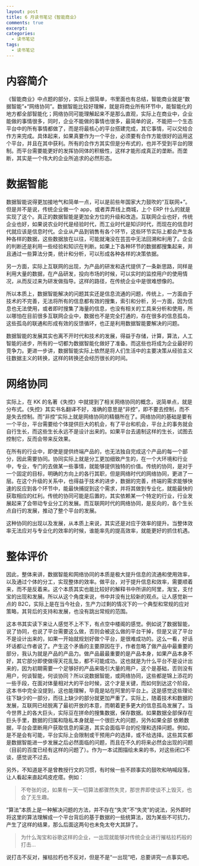 ```yaml
---
layout: post
title: 6 月读书笔记《智能商业》
comments: true
excerpt: 
categories:
  - 读书笔记 
tags:
  - 读书笔记 
---
```



# 内容简介

《智能商业》中点题的部分，实际上很简单，书里面也有总结，智能商业就是“数据智能”+“网络协同”。数据智能比较好理解，就是将商业所有环节中，能智能化的地方都全部智能化；网络协同可能理解起来不是那么直观，实际上在商业中，企业能做的事情很多，同时，企业不能做的事情也很多，最简单的说，不能把一个生态平台中的所有事情都做了，而是将最核心的平台搭建完成，其它事情，可以交给合作方来完成。具体起来，如果真要作为一个平台，必须要有合作方能很好的运用这个平台，并且在其中获利。所有的合作方其实但是分布式的，也并不受到平台的限制。而平台需要能更好的发挥协同体的积极性，这样才能形成真正的垄断。而垄断，其实是一个伟大的企业所追求的必然形态。


# 数据智能

数据智能说得更加接地气和简单一点，可以是前些年国家大力鼓吹的“互联网+”。但是并不是说，传统企业做一个 app，或者弄弄线上商城，上个 ERP 什么的就是实现了这个。真正的数据智能是更加全方位的升级和改造。互联网企业也好，传统企业也好，如果说农业时代是经验时代，而工业时代是知识时代，而现在的信息时代就应该是信息时代。企业从产品到销售有各个环节，这些环节实际上都会产生各种各样的数据，这些数据放在以往，可能就淹没在芸芸中无法回溯和利用了。企业的判断还是利用一些经验和知识在判断。如果上下各种环节的数据都搜集起来，并且通过一些算法分类，统计和分析，可以形成各种各样的决策依据。

另一方面，实际上互联网的出现，为产品的研发和迭代提供了一条新思路，同样是利用大量的数据，在产品研发，投向市场的时候，可以实时的监控用户的使用情况，从而反过来为研发做指导。这样的路径，在传统企业中是很难想像的。

所以本质上，数据智能解决的问题其实还是信息流通的问题，传统上，一方面由于技术的不完善，无法将所有的信息都有效的搜集，索引和分析，另一方面，因为信息也无法使用，或者即时搜集了海量的信息，也没有相关的工具来分析和使用，所以哪怕在目前很多互联网企业中，数据也不是完全打通的，存在很多的信息孤岛，这些孤岛的联通和形成有效的反馈循环，也正是利用数据智能要解决的问题。

数据智能的发展其实也离不开时代和技术的发展，得益于存储，计算，算法，人工智能的进步，所有的一切都为数据智能化做好了准备。而这些也将成为企业最好的竞争力。更进一步讲，数据智能实际上依然是将人们生活中的主要决策从经验主义往数据主义的转换，这样的转换还会经历很长的时间。


# 网络协同

实际上，在 KK 的名著《失控》中就提到了相关网络协同的概念，说简单点，就是分布式。《失控》其实书名翻译不好，准确的意思是“非控”，即不要去控制，而不是失去控制。而“非控”实际上就是网络协同的精髓所在了。网络协同的基础是要有一个平台，平台需要给个体提供巨大的机会，有了平台和机会，平台上的事务就会自行生长，而这些生长永远不是设计出来的。如果平台去遏制这样的生长，试图去控制它，反而会带来反效果。

在所有的行业中，即使是提供终端产品的，也无法独自完成这个产品的每一个部分，因此需要协同。协同实际上就是分工更加细致产生的，在一个大环境和行业中，专业，专门的去做某一些事情，就能够提供独特的价值。传统的协同，是对于一个固定的目标，明确的方向上的各行其职，但是网络时代的网络协同，更进了一层。在这个升级的关系中，也得益于技术的进步，数据的完善，终端的需求能够快速的反应到各个环节中，能最快捕捉到这个需求，并将其做到专业化，就能最快的获取相应的红利。传统的协同可能是后置的，其实依赖某一个特定的行业，行业发展起来了会带动专业分工的发展。而互联网时代的网络协同，是反向的，各个生长点自行的发展，推动了整个平台的发展。

这种协同的出现以及发展，从本质上来说，其实还是对应于效率的提升。当整体效率无法应对与专业化的效率的时候，谁能率先的提高效率，就能更好的抓住机遇。


# 整体评价

因此，整体来讲，数据智能和网络协同的本质是极大提升信息的流通和使用效率，以及通过个体的分工，实现整体的效率。做平台，对于提升信息和效率，需要顺着来，而不是反着来。这个本质其实也能比较好的解释书中所讲的阿里，淘宝，支付宝的出现和发展。所以从这个角度来说，书中并没有比较新的观点。让人感觉新一点的 B2C，实际上是在当今社会，生产力过剩的情况下的一个典型和常规的应对策略，其背后的支持和发展，也没有跳出常规的范围。

这本书其实读下来让人感觉不上不下，有点空中楼阁的感觉。例如说了数据智能，说了协同，也说了平台需要这么做，否则会被这么做的平台干掉，但是又说了平台不是设计出来的，如果一开始就规划好做个平台，是很难成功的。这么一看，好话坏话都让作者说了。产生这个矛盾的主要原因在于，作者忽略了做产品中最重要的部分，我认为就是产品的产品力。做产品最最重要的是产品本身，如果产品本身不好，其它部分即使做得天花乱坠，都不可能成功。这也就是为什么平台不是设计出来的，因为初期需要一个足够好的产品来吸引大量的用户，这个是基础，否则没有用户，何谈智能，何谈协同？所以说数据智能，或网络协同，这些都是锦上添花的一些手段，在面对体量相对大的平台时候，这个才是关键，而如何到达这个阶段，这本书中完全没提到，这也能理解，毕竟是站在阿里的平台上。这是感觉这些理论往下缺少的一部分，而往上缺少的部分就更加严重了。实际上，随着技术和数据的发展，互联网已经脱离了最初开放的本意，而朝着更多更大的信息孤岛发展了。当今世界上的各大巨头，实际豆在拼命的搜集数据，保存数据。如果数据全部保存在巨头手里，数据的归属和隐私本身就是一个很巨大的问题，另外如果全部 依赖数据，平台会垄断用户获取信息的渠道，其实会面临平台的伦理和选择问题。例如，是不是会有可能，平台实际上会限制或干预用户的选择，或不给选择。这些其实都是数据智能进一步发展之后必然面临的问题，而且在不久的将来必然会出现的问题（目前的百度已经有这样的问题了）。作为一本试图描绘未来的书，对这些闭口不谈，感觉说不过去。

另外，不知道是不是曾教授行文的习惯，有时候一些不顾事实的鼓吹和呐喊段落，让人看起来直起鸡皮疙瘩。例如：

> 不夸张的说，如果有一天一切算法都骤然失灵，那世界即使谈不上毁灭，也会了无生趣。

“算法”本质上是一种解决问题的方法，并不存在“失灵”不“失灵”的说法，另外即时将这里的算法理解成一个平台背后的基于数据的一些统算法，因为某些不可抗力，产生了这样的结果，那么后面这两句也未免太夸大其辞了。

> 为什么淘宝和谷歌这样的企业，一出现就能够对传统企业进行摧枯拉朽般的打击&#x2026;

说打击不反对，摧枯拉朽也不反对，但是不是“一出现”吧，总要讲究一点事实吧。
